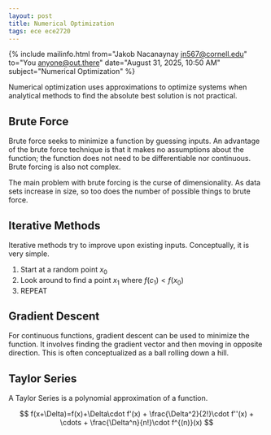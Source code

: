 ```yaml
---
layout: post
title: Numerical Optimization
tags: ece ece2720
---
```


{% include mailinfo.html from="Jakob Nacanaynay <jn567@cornell.edu>" to="You <anyone@out.there>" date="August 31, 2025, 10:50 AM" subject="Numerical Optimization" %}

Numerical optimization uses approximations to optimize systems when analytical methods to find the absolute best solution is not practical.

## Brute Force

Brute force seeks to minimize a function by guessing inputs. An advantage of the brute force technique is that it makes no assumptions about the function; the function does not need to be differentiable nor continuous. Brute forcing is also not complex.

The main problem with brute forcing is the curse of dimensionality. As data sets increase in size, so too does the number of possible things to brute force.

## Iterative Methods

Iterative methods try to improve upon existing inputs. Conceptually, it is very simple.

1. Start at a random point $x_0$
2. Look around to find a point $x_1$ where $f(c_1)<f(x_0)$
3. REPEAT

## Gradient Descent

For continuous functions, gradient descent can be used to minimize the function. It involves finding the gradient vector and then moving in opposite direction. This is often conceptualized as a ball rolling down a hill.

## Taylor Series

A Taylor Series is a polynomial approximation of a function.

$$ f(x+\Delta)=f(x)+\Delta\cdot f'(x) + \frac{\Delta^2}{2!}\cdot f''(x) + \cdots + \frac{\Delta^n}{n!}\cdot f^{(n)}(x) $$
